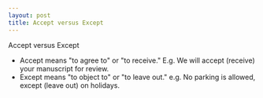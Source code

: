 ```yaml
---
layout: post
title: Accept versus Except
---
```


Accept versus Except

- Accept means "to agree to" or "to receive." E.g. We will accept (receive) your manuscript for review.
- Except means "to object to" or "to leave out." e.g. No parking is allowed, except (leave out) on holidays. 
